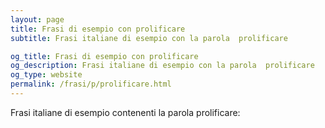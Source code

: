 ```yaml
---
layout: page
title: Frasi di esempio con prolificare 
subtitle: Frasi italiane di esempio con la parola  prolificare

og_title: Frasi di esempio con prolificare 
og_description: Frasi italiane di esempio con la parola  prolificare
og_type: website
permalink: /frasi/p/prolificare.html
---
```


Frasi italiane di esempio contenenti la parola prolificare:


